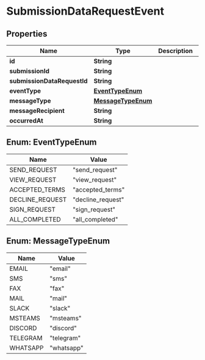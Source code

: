 

# SubmissionDataRequestEvent


## Properties

| Name | Type | Description | Notes |
|------------ | ------------- | ------------- | -------------|
|**id** | **String** |  |  |
|**submissionId** | **String** |  |  |
|**submissionDataRequestId** | **String** |  |  |
|**eventType** | [**EventTypeEnum**](#EventTypeEnum) |  |  |
|**messageType** | [**MessageTypeEnum**](#MessageTypeEnum) |  |  |
|**messageRecipient** | **String** |  |  |
|**occurredAt** | **String** |  |  |



## Enum: EventTypeEnum

| Name | Value |
|---- | -----|
| SEND_REQUEST | &quot;send_request&quot; |
| VIEW_REQUEST | &quot;view_request&quot; |
| ACCEPTED_TERMS | &quot;accepted_terms&quot; |
| DECLINE_REQUEST | &quot;decline_request&quot; |
| SIGN_REQUEST | &quot;sign_request&quot; |
| ALL_COMPLETED | &quot;all_completed&quot; |



## Enum: MessageTypeEnum

| Name | Value |
|---- | -----|
| EMAIL | &quot;email&quot; |
| SMS | &quot;sms&quot; |
| FAX | &quot;fax&quot; |
| MAIL | &quot;mail&quot; |
| SLACK | &quot;slack&quot; |
| MSTEAMS | &quot;msteams&quot; |
| DISCORD | &quot;discord&quot; |
| TELEGRAM | &quot;telegram&quot; |
| WHATSAPP | &quot;whatsapp&quot; |



